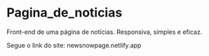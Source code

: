 # Pagina_de_noticias
Front-end de uma página de notícias. Responsiva, simples e eficaz.

Segue o link do site: newsnowpage.netlify.app
